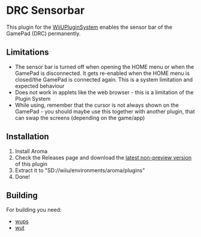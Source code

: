 DRC Sensorbar
===============
This plugin for the [WiiUPluginSystem](https://github.com/wiiu-env/WiiUPluginSystem) enables the sensor bar of the
GamePad (DRC) permanently.

## Limitations
* The sensor bar is turned off when opening the HOME menu or when the GamePad is disconnected. It gets re-enabled when the HOME menu is closed/the GamePad is connected again. This is a system limitation and expected behaviour
* Does not work in applets like the web browser - this is a limitation of the Plugin System
* While using, remember that the cursor is not always shown on the GamePad - you should maybe use this together with
  another plugin, that can swap the screens (depending on the game/app)

## Installation

1. Install Aroma
2. Check the Releases page and download the [latest non-preview version](https://github.com/WiiDatabase/DRC-Sensorbar/releases/latest) of this plugin
3. Extract it to "SD://wiiu/environments/aroma/plugins"
4. Done!

## Building
For building you need:

- [wups](https://github.com/wiiu-env/WiiUPluginSystem)
- [wut](https://github.com/devkitPro/wut)
